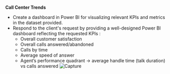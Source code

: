 **Call Center Trends**

* Create a dashboard in Power BI for visualizing relevant KPIs and metrics in the dataset provided.
* Respond to the client's request by providing a well-designed Power BI dashboard reflecting the requested KPIs : 
    - Overall customer satisfaction
    - Overall calls answered/abandoned
    - Calls by time
    - Average speed of answer
    - Agent’s performance quadrant -> average handle time (talk duration) vs calls answered
![Capture](https://github.com/user-attachments/assets/f7b72fda-55d0-44bf-bdd6-abad73265b19)
